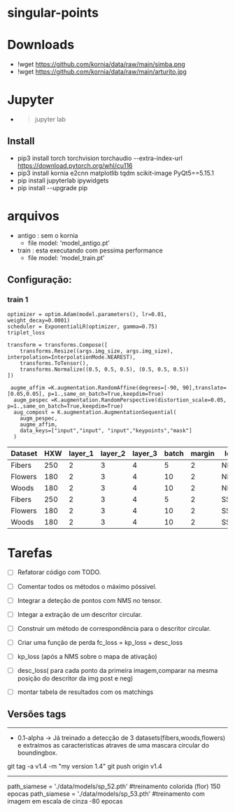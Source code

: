 # singular-points


# Downloads
- !wget https://github.com/kornia/data/raw/main/simba.png
- !wget https://github.com/kornia/data/raw/main/arturito.jpg

# Jupyter

- > jupyter lab

## Install
- pip3 install torch torchvision torchaudio --extra-index-url https://download.pytorch.org/whl/cu116
- pip3 install kornia e2cnn matplotlib tqdm scikit-image PyQt5==5.15.1
- pip install jupyterlab ipywidgets
- pip install --upgrade pip
# arquivos

- antigo : sem o kornia
  - file model: 'model_antigo.pt'
- train : esta executando com pessima performance
  - file model: 'model_train.pt'


## Configuração:

### train 1
    optimizer = optim.Adam(model.parameters(), lr=0.01, weight_decay=0.0001)
    scheduler = ExponentialLR(optimizer, gamma=0.75)
    triplet_loss

    transform = transforms.Compose([
        transforms.Resize((args.img_size, args.img_size), interpolation=InterpolationMode.NEAREST),
        transforms.ToTensor(),
        transforms.Normalize((0.5, 0.5, 0.5), (0.5, 0.5, 0.5))
    ])

     augme_affim =K.augmentation.RandomAffine(degrees=[-90, 90],translate=[0.05,0.05], p=1.,same_on_batch=True,keepdim=True)
      augm_pespec =K.augmentation.RandomPerspective(distortion_scale=0.05, p=1.,same_on_batch=True,keepdim=True)
      aug_compost = K.augmentation.AugmentationSequential(
        augm_pespec,
        augme_affim,
        data_keys=["input","input", "input","keypoints","mask"]
      )

| Dataset | HXW | layer_1 | layer_2 | layer_3 | batch | margin | loss | Optim          | gamma | epoch | loss_rate |
|---------|-----|---------|---------|---------|-------|--------|------|----------------|-------|-------|-----------|
| Fibers  | 250 | 2       | 3       | 4       | 5     | 2      | NMRE | Adam_lr=0.0001 | 0.9   | 37    | 0.02      |
| Flowers | 180 | 2       | 3       | 4       | 10    | 2      | NMRE | Adam_lr=0.0001 | 0.9   | 7     | 4.78      |
| Woods   | 180 | 2       | 3       | 4       | 10    | 2      | NMRE | Adam_lr=0.0001 | 0.9   | 18    | 0.12      |
| Fibers  | 250 | 2       | 3       | 4       | 5     | 2      | SSIM | Adam_lr=0.01   | 0.75  | 35    | 1.62      |
| Flowers | 180 | 2       | 3       | 4       | 10    | 2      | SSIM | Adam_lr=0.01   | 0.75  | 39    | 1.63      |
| Woods   | 180 | 2       | 3       | 4       | 10    | 2      | SSIM | Adam_lr=0.01   | 0.75  | 31    | 1.63      |




# Tarefas
 - [ ] Refatorar código com TODO.
 - [ ] Comentar todos os métodos o máximo póssivel.
 - [ ] Integrar a deteção de pontos com NMS no tensor.
 - [ ] Integar a extração de um descritor circular.
 - [ ] Construir um método de correspondência para o descritor circular.
 - [ ] Criar uma função de perda fc_loss = kp_loss + desc_loss
 - [ ] kp_loss (após a NMS sobre o mapa de ativação)
 - [ ] desc_loss( para cada ponto da primeira imagem,comparar na mesma posição do descritor da img post e neg)
 - [ ] montar tabela de resultados com os matchings


## Versões tags
-----
- 0.1-alpha ->  Já treinado a detecção de 3 datasets(fibers,woods,flowers) e extraimos as caracteristicas atraves de uma mascara circular do boundingbox.


git tag -a v1.4 -m "my version 1.4"
git push origin v1.4


------------------------------
path_siamese = './data/models/sp_52.pth' #treinamento colorida (flor) 150 epocas
path_siamese = './data/models/sp_53.pth' #treinamento com imagem em escala de cinza -80 epocas